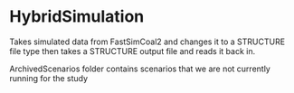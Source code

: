 # HybridSimulation
Takes simulated data from FastSimCoal2 and changes it to a STRUCTURE file type then takes a STRUCTURE output file and reads it back in.


ArchivedScenarios folder contains scenarios that we are not currently running for the study

